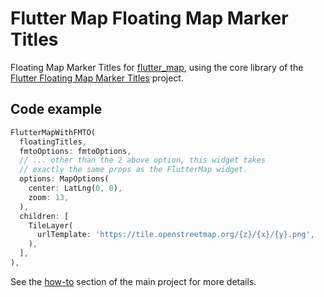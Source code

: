 # Flutter Map Floating Map Marker Titles

Floating Map Marker Titles for [flutter_map](https://github.com/fleaflet/flutter_map), using the core library of the [Flutter Floating Map Marker Titles](https://github.com/androidseb/flutter_map_floating_marker_titles) project.

## Code example

```dart
FlutterMapWithFMTO(
  floatingTitles,
  fmtoOptions: fmtoOptions,
  // ... other than the 2 above option, this widget takes
  // exactly the same props as the FlutterMap widget.
  options: MapOptions(
    center: LatLng(0, 0),
    zoom: 13,
  ),
  children: [
    TileLayer(
      urlTemplate: 'https://tile.openstreetmap.org/{z}/{x}/{y}.png',
    ),
  ],
),
```

See the [how-to](https://github.com/androidseb/flutter_map_floating_marker_titles#how-to-use-this-library-in-your-code) section of the main project for more details.
